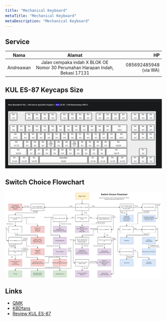 ```yaml
---
title: "Mechanical Keyboard"
metaTitle: "Mechanical Keyboard"
metaDescription: "Mechanical Keyboard"
---
```


## Service

| Nama      |                                    Alamat                                    |                    HP |
| --------- | :--------------------------------------------------------------------------: | --------------------: |
| Andreawan | Jalan cempaka indah X BLOK OE Nomor 30 Perumahan Harapan Indah, Bekasi 17131 | 085692485948 (via WA) |

## KUL ES-87 Keycaps Size

![KUL ES-87 Keycaps Size](images/photo_2020-02-21_01-07-56.png)

## Switch Choice Flowchart

![Switch Choice Flowchart](images/pref-switches.jpg)

## Links

- [QMK](https://qmk.fm)
- [KBDfans](https://kbdfans.com)
- [Review KUL ES-87](https://www.kaskus.co.id/thread/5606d4289a0951de348b4568/review-kul-es-87-mechanical-keyboard-cherry-mx-brown)
